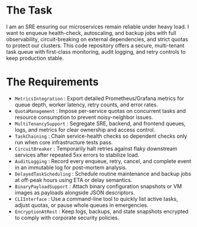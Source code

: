 # The Task

I am an SRE ensuring our microservices remain reliable under heavy load. I want to enqueue health-check, autoscaling, and backup jobs with full observability, circuit-breaking on external dependencies, and strict quotas to protect our clusters. This code repository offers a secure, multi-tenant task queue with first-class monitoring, audit logging, and retry controls to keep production stable.

# The Requirements

* `MetricsIntegration` : Export detailed Prometheus/Grafana metrics for queue depth, worker latency, retry counts, and error rates.  
* `QuotaManagement` : Impose per-service quotas on concurrent tasks and resource consumption to prevent noisy-neighbor issues.  
* `MultiTenancySupport` : Segregate SRE, backend, and frontend queues, logs, and metrics for clear ownership and access control.  
* `TaskChaining` : Chain service-health checks so dependent checks only run when core infrastructure tests pass.  
* `CircuitBreaker` : Temporarily halt retries against flaky downstream services after repeated 5xx errors to stabilize load.  
* `AuditLogging` : Record every enqueue, retry, cancel, and complete event in an immutable log for post-mortem analysis.  
* `DelayedTaskScheduling` : Schedule routine maintenance and backup jobs at off-peak hours using ETA or delay semantics.  
* `BinaryPayloadSupport` : Attach binary configuration snapshots or VM images as payloads alongside JSON descriptors.  
* `CLIInterface` : Use a command-line tool to quickly list active tasks, adjust quotas, or pause whole queues in emergencies.  
* `EncryptionAtRest` : Keep logs, backups, and state snapshots encrypted to comply with corporate security policies.  

